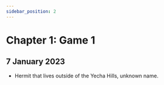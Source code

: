 ```yaml
---
sidebar_position: 2
---
```


# Chapter 1: Game 1

## 7 January 2023

* Hermit that lives outside of the Yecha Hills, unknown name.